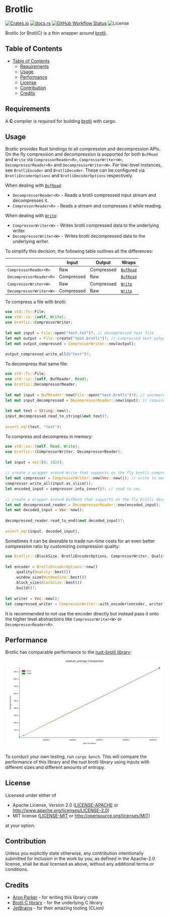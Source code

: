 # Brotlic

[![Crates.io](https://img.shields.io/crates/v/brotlic)](https://crates.io/crates/brotlic)
[![docs.rs](https://img.shields.io/docsrs/brotlic)](https://docs.rs/brotlic)
[![GitHub Workflow Status](https://github.com/AronParker/brotlic/actions/workflows/rust.yml/badge.svg)](https://github.com/AronParker/brotlic/actions/workflows/rust.yml)
![License](https://img.shields.io/crates/l/brotlic)

Brotlic (or BrotliC) is a thin wrapper around [brotli](https://github.com/google/brotli).

## Table of Contents
- [Table of Contents](#table-of-contents)
    - [Requirements](#requirements)
    - [Usage](#usage)
    - [Performance](#performance)
    - [License](#license)
    - [Contribution](#contribution)
    - [Credits](#Credits)

## Requirements

A __C__ compiler is required for building [brotli](https://github.com/google/brotli) with cargo.

## Usage

Brotlic provides Rust bindings to all compression and decompression APIs. On the fly compression and
decompression is supported for both `BufRead` and `Write` via `CompressorReader<R>`,
`CompressorWriter<W>`, `DecompressorReader<R>` and `DecompressorWriter<W>`. For low-level
instances, see `BrotliEncoder` and `BrotliDecoder`. These can be configured via
`BrotliEncoderOptions` and `BrotliDecoderOptions` respectively.

When dealing with [`BufRead`]:

* `DecompressorReader<R>` - Reads a brotli compressed input stream and decompresses it.
* `CompressorReader<R>` - Reads a stream and compresses it while reading.

When dealing with [`Write`]:

* `CompressorWriter<W>` - Writes brotli compressed data to the underlying writer.
* `DecompressorWriter<W>` - Writes brotli decompressed data to the underlying writer.

To simplify this decision, the following table outlines all the differences:

|                         | Input      | Output     | Wraps       |
|-------------------------|------------|------------|-------------|
| `CompressorReader<R>`   | Raw        | Compressed | [`BufRead`] |
| `DecompressorReader<R>` | Compressed | Raw        | [`BufRead`] |
| `CompressorWriter<W>`   | Raw        | Compressed | [`Write`]   |
| `DecompressorWriter<W>` | Compressed | Raw        | [`Write`]   |

[`BufRead`]: https://doc.rust-lang.org/std/io/trait.BufRead.html
[`Write`]: https://doc.rust-lang.org/std/io/trait.Write.html

To compress a file with brotli:

```rust
use std::fs::File;
use std::io::{self, Write};
use brotlic::CompressorWriter;

let mut input = File::open("test.txt")?; // uncompressed text file
let mut output = File::create("test.brotli")?; // compressed text output file
let mut output_compressed = CompressorWriter::new(output);

output_compressed.write_all(b"test")?;
```

To decompress that same file:

```rust
use std::fs::File;
use std::io::{self, BufReader, Read};
use brotlic::DecompressorReader;

let mut input = BufReader::new(File::open("test.brotli")?); // uncompressed text file
let mut input_decompressed = DecompressorReader::new(input); // requires BufRead

let mut text = String::new();
input_decompressed.read_to_string(&mut text)?;

assert_eq!(text, "test");
```

To compress and decompress in memory:

```rust
use std::io::{self, Read, Write};
use brotlic::{CompressorWriter, DecompressorReader};

let input = vec![0; 1024];

// create a wrapper around Write that supports on the fly brotli compression.
let mut compressor = CompressorWriter::new(Vec::new()); // write to memory
compressor.write_all(input.as_slice());
let encoded_input = compressor.into_inner()?; // read to vec

// create a wrapper around BufRead that supports on the fly brotli decompression.
let mut decompressed_reader = DecompressorReader::new(encoded_input);
let mut decoded_input = Vec::new();

decompressed_reader.read_to_end(&mut decoded_input)?;

assert_eq!(input, decoded_input);
```

Sometimes it can be desirable to trade run-time costs for an even better compression ratio by customizing compression quality:

```rust
use brotlic::{BlockSize, BrotliEncoderOptions, CompressorWriter, Quality, WindowSize};

let encoder = BrotliEncoderOptions::new()
    .quality(Quality::best())
    .window_size(WindowSize::best())
    .block_size(BlockSize::best())
    .build()?;

let writer = Vec::new();
let compressed_writer = CompressorWriter::with_encoder(encoder, writer);
```

It is recommended to not use the encoder directly but instead pass it onto the higher level
abstractions like `CompressorWriter<W>` or `DecompressorReader<R>`.

## Performance

Brotlic has comparable performance to the [rust-brotli library](https://github.com/dropbox/rust-brotli): 

<img src="./images/lines.svg" style="background-color: white">

To conduct your own testing, run `cargo bench`. This will compare the performance of this library and the rust brotli
library using inputs with different sizes and different amounts of entropy.

## License

Licensed under either of

* Apache License, Version 2.0
([LICENSE-APACHE](LICENSE-APACHE) or http://www.apache.org/licenses/LICENSE-2.0)
* MIT license
([LICENSE-MIT](LICENSE-MIT) or http://opensource.org/licenses/MIT)

at your option.

## Contribution

Unless you explicitly state otherwise, any contribution intentionally submitted
for inclusion in the work by you, as defined in the Apache-2.0 license, shall be
dual licensed as above, without any additional terms or conditions.

## Credits

* [Aron Parker](https://github.com/AronParker) - for writing this library crate
* [Brotli C library](https://github.com/google/brotli) - for the underlying C library
* [JetBrains](https://www.jetbrains.com/) - for their amazing tooling (CLion)
